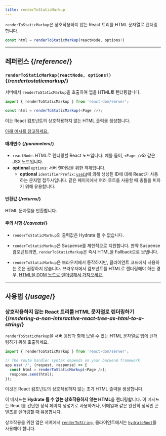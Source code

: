 ```yaml
---
title: renderToStaticMarkup
---
```


<Intro>

`renderToStaticMarkup`은 상호작용하지 않는 React 트리를 HTML 문자열로 렌더링합니다.

```js
const html = renderToStaticMarkup(reactNode, options?)
```

</Intro>

<InlineToc />

---

## 레퍼런스 {/*reference*/}

### `renderToStaticMarkup(reactNode, options?)` {/*rendertostaticmarkup*/}

서버에서 `renderToStaticMarkup`을 호출하여 앱을 HTML로 렌더링합니다.

```js
import { renderToStaticMarkup } from 'react-dom/server';

const html = renderToStaticMarkup(<Page />);
```

이는 React 컴포넌트의 상호작용하지 않는 HTML 출력을 생성합니다.

[아래 예시를 참고하세요.](#usage)

#### 매개변수 {/*parameters*/}

* `reactNode`: HTML로 렌더링할 React 노드입니다. 예를 들어, `<Page />`와 같은 JSX 노드입니다.
* **optional** `options`: 서버 렌더링을 위한 객체입니다.
  * **optional** `identifierPrefix`: [`useId`](/reference/react/useId)에 의해 생성된 ID에 대해 React가 사용하는 문자열 접두사입니다. 같은 페이지에서 여러 루트를 사용할 때 충돌을 피하기 위해 유용합니다.

#### 반환값 {/*returns*/}

HTML 문자열을 반환합니다.

#### 주의 사항 {/*caveats*/}

* `renderToStaticMarkup`의 출력값은 Hydrate 될 수 없습니다.

* `renderToStaticMarkup`은 Suspense를 제한적으로 지원합니다. 만약 Suspense 컴포넌트라면, `renderToStaticMarkup`은 즉시 HTML을 Fallback으로 보냅니다.

* `renderToStaticMarkup`은 브라우저에서 동작하지만, 클라이언트 코드에서 사용하는 것은 권장하지 않습니다. 브라우저에서 컴포넌트를 HTML로 렌더링해야 하는 경우, [HTML을 DOM 노드로 렌더링해서 가져오세요.](/reference/react-dom/server/renderToString#removing-rendertostring-from-the-client-code)

---

## 사용법 {/*usage*/}

### 상호작용하지 않는 React 트리를 HTML 문자열로 렌더링하기 {/*rendering-a-non-interactive-react-tree-as-html-to-a-string*/}

`renderToStaticMarkup`을 서버 응답과 함께 보낼 수 있는 HTML 문자열로 앱에 렌더링하기 위해 호출하세요.

```js {5-6}
import { renderToStaticMarkup } from 'react-dom/server';

// The route handler syntax depends on your backend framework
app.use('/', (request, response) => {
  const html = renderToStaticMarkup(<Page />);
  response.send(html);
});
```

이것은 React 컴포넌트의 상호작용하지 않는 초기 HTML 출력을 생성합니다.

<Pitfall>

이 메서드는 **Hydrate 될 수 없는 상호작용하지 않는 HTML**을 렌더링합니다. 이 메서드는 React를 간단한 정적 페이지 생성기로 사용하거나, 이메일과 같은 완전히 정적인 콘텐츠를 렌더링할 때 유용합니다.

상호작용을 위한 앱은 서버에서 [`renderToString`](/reference/react-dom/server/renderToString), 클라이언트에서는 [`hydrateRoot`](/reference/react-dom/client/hydrateRoot)를 사용해야 합니다.

</Pitfall>
